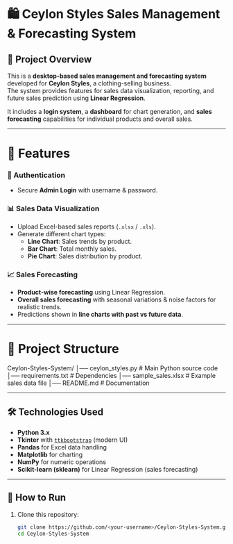 # 🛍️ Ceylon Styles Sales Management & Forecasting System

## 📌 Project Overview
This is a **desktop-based sales management and forecasting system** developed for **Ceylon Styles**, a clothing-selling business.  
The system provides features for sales data visualization, reporting, and future sales prediction using **Linear Regression**.  

It includes a **login system**, a **dashboard** for chart generation, and **sales forecasting** capabilities for individual products and overall sales.

---

# 🎯 Features
### 🔑 Authentication
- Secure **Admin Login** with username & password.

### 📊 Sales Data Visualization
- Upload Excel-based sales reports (`.xlsx` / `.xls`).  
- Generate different chart types:
  - **Line Chart**: Sales trends by product.  
  - **Bar Chart**: Total monthly sales.  
  - **Pie Chart**: Sales distribution by product.  

### 📈 Sales Forecasting
- **Product-wise forecasting** using Linear Regression.  
- **Overall sales forecasting** with seasonal variations & noise factors for realistic trends.  
- Predictions shown in **line charts with past vs future data**.

---

# 📂 Project Structure
Ceylon-Styles-System/
│── ceylon_styles.py # Main Python source code
│── requirements.txt # Dependencies
│── sample_sales.xlsx # Example sales data file
│── README.md # Documentation


---

## 🛠️ Technologies Used
- **Python 3.x**  
- **Tkinter** with [`ttkbootstrap`](https://github.com/israel-dryer/ttkbootstrap) (modern UI)  
- **Pandas** for Excel data handling  
- **Matplotlib** for charting  
- **NumPy** for numeric operations  
- **Scikit-learn (sklearn)** for Linear Regression (sales forecasting)  

---

## 🚀 How to Run
1. Clone this repository:
   ```bash
   git clone https://github.com/<your-username>/Ceylon-Styles-System.git
   cd Ceylon-Styles-System
